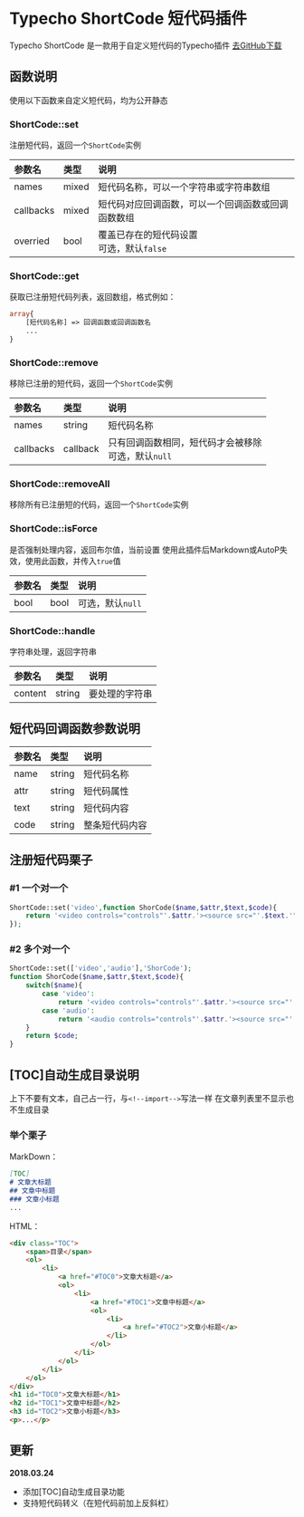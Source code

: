 # Typecho ShortCode 短代码插件
Typecho ShortCode 是一款用于自定义短代码的Typecho插件
[去GitHub下载](https://github.com/moeshin/Typecho-Plugins-ShortCode)
## 函数说明
使用以下函数来自定义短代码，均为公开静态
### ShortCode::set
注册短代码，返回一个`ShortCode`实例

参数名|类型|说明
:-|:-|:-
names|mixed|短代码名称，可以一个字符串或字符串数组
callbacks|mixed|短代码对应回调函数，可以一个回调函数或回调函数数组
overried|bool|覆盖已存在的短代码设置<br>可选，默认`false`
### ShortCode::get
获取已注册短代码列表，返回数组，格式例如：
```php
array{
	[短代码名称] => 回调函数或回调函数名
	...
}
```
### ShortCode::remove
移除已注册的短代码，返回一个`ShortCode`实例

参数名|类型|说明
:-|:-|:-
names|string|短代码名称
callbacks|callback|只有回调函数相同，短代码才会被移除<br>可选，默认`null`
### ShortCode::removeAll
移除所有已注册短的代码，返回一个`ShortCode`实例
### ShortCode::isForce
是否强制处理内容，返回布尔值，当前设置
使用此插件后Markdown或AutoP失效，使用此函数，并传入`true`值

参数名|类型|说明
:-|:-|:-
bool|bool|可选，默认`null`
### ShortCode::handle
字符串处理，返回字符串

参数名|类型|说明
:-|:-|:-
content|string|要处理的字符串
## 短代码回调函数参数说明
参数名|类型|说明
:-|:-|:-
name|string|短代码名称
attr|string|短代码属性
text|string|短代码内容
code|string|整条短代码内容
## 注册短代码栗子
### \#1 一个对一个
```php
ShortCode::set('video',function ShorCode($name,$attr,$text,$code){
	return '<video controls="controls"'.$attr.'><source src="'.$text.'"></video>';
});
```
### \#2 多个对一个
```php
ShortCode::set(['video','audio'],'ShorCode');
function ShorCode($name,$attr,$text,$code){
	switch($name){
		case 'video':
			return '<video controls="controls"'.$attr.'><source src="'.$text.'"></video>';
		case 'audio':
			return '<audio controls="controls"'.$attr.'><source src="'.$text.'"></audio>';
	}
	return $code;
}
```
## [TOC]自动生成目录说明
上下不要有文本，自己占一行，与`<!--import-->`写法一样
在文章列表里不显示也不生成目录

### 举个栗子
MarkDown：
```markdown
[TOC]
# 文章大标题
## 文章中标题
### 文章小标题
...
```
HTML：
```html
<div class="TOC">
	<span>目录</span>
	<ol>
		<li>
			<a href="#TOC0">文章大标题</a>
			<ol>
				<li>
					<a href="#TOC1">文章中标题</a>
					<ol>
						<li>
							<a href="#TOC2">文章小标题</a>
						</li>
					</ol>
				</li>
			</ol>
		</li>
	</ol>
</div>
<h1 id="TOC0">文章大标题</h1>
<h2 id="TOC1">文章中标题</h2>
<h3 id="TOC2">文章小标题</h3>
<p>...</p>
```

## 更新
**2018.03.24**
- 添加[TOC]自动生成目录功能
- 支持短代码转义（在短代码前加上反斜杠）